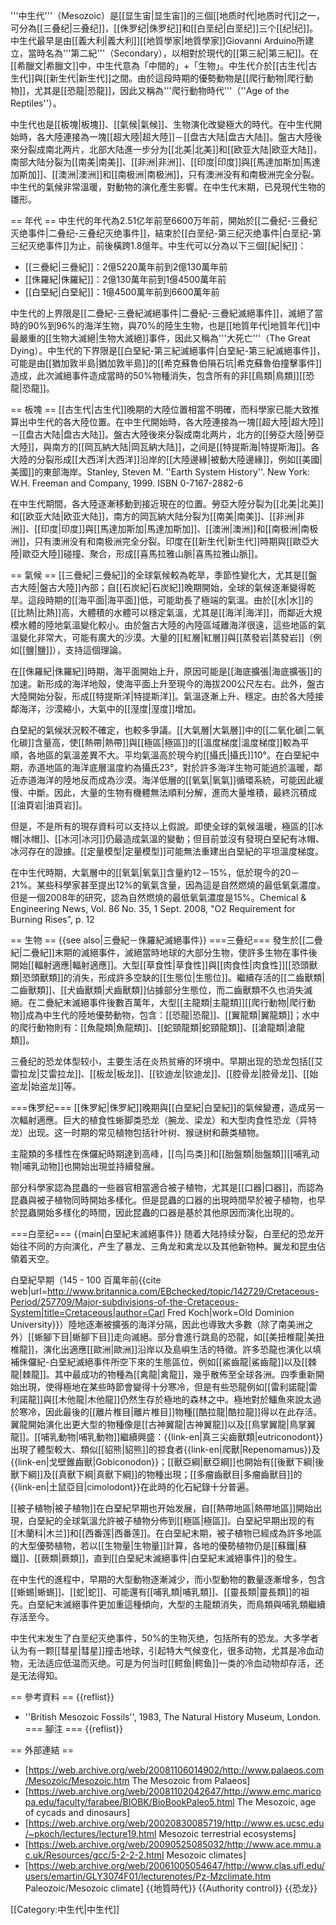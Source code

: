 '''中生代'''（Mesozoic）是[[显生宙|显生宙]]的三個[[地质时代|地质时代]]之一，可分為[[三叠纪|三叠纪]]，[[侏罗纪|侏罗纪]]和[[白垩纪|白垩纪]]三个[[纪|纪]]。中生代最早是由[[義大利|義大利]][[地質學家|地質學家]]Giovanni Arduino所建立，當時名為'''第二紀'''（Secondary），以相對於現代的[[第三紀|第三紀]]。在[[希臘文|希臘文]]中，中生代意為「中間的」+「生物」。中生代介於[[古生代|古生代]]與[[新生代|新生代]]之間。由於這段時期的優勢動物是[[爬行動物|爬行動物]]，尤其是[[恐龍|恐龍]]，因此又稱為'''爬行動物時代'''（''Age of the Reptiles''）。

中生代也是[[板塊|板塊]]、[[氣候|氣候]]、生物演化改變極大的時代。在中生代開始時，各大陸連接為一塊[[超大陸|超大陸]]－[[盘古大陆|盘古大陆]]。盤古大陸後來分裂成南北两片，北部大陆進一步分为[[北美|北美]]和[[欧亚大陆|欧亚大陆]]，南部大陆分裂为[[南美|南美]]、[[非洲|非洲]]、[[印度|印度]]與[[馬達加斯加|馬達加斯加]]、[[澳洲|澳洲]]和[[南极洲|南极洲]]，只有澳洲没有和南极洲完全分裂。中生代的氣候非常溫暖，對動物的演化產生影響。在中生代末期，已見現代生物的雛形。

== 年代 ==
中生代的年代為2.51亿年前至6600万年前，開始於[[二叠纪-三叠纪灭绝事件|二叠纪-三叠纪灭绝事件]]，結束於[[白垩纪-第三纪灭绝事件|白垩纪-第三纪灭绝事件]]为止，前後橫跨1.8億年。中生代可以分為以下三個[[紀|紀]]：
* [[三疊紀|三疊紀]]：2億5220萬年前到2億130萬年前
* [[侏羅紀|侏羅紀]]：2億130萬年前到1億4500萬年前
* [[白堊紀|白堊紀]]：1億4500萬年前到6600萬年前

中生代的上界限是[[二疊紀-三疊紀滅絕事件|二疊紀-三疊紀滅絕事件]]，滅絕了當時的90%到96%的海洋生物，與70%的陸生生物，也是[[地質年代|地質年代]]中最嚴重的[[生物大滅絕|生物大滅絕]]事件，因此又稱為'''大死亡'''（The Great Dying）。中生代的下界限是[[白堊紀-第三紀滅絕事件|白堊紀-第三紀滅絕事件]]，可能是由[[猶加敦半島|猶加敦半島]]的[[希克蘇魯伯隕石坑|希克蘇魯伯撞擊事件]]造成，此次滅絕事件造成當時的50%物種消失，包含所有的非[[鳥類|鳥類]][[恐龍|恐龍]]。

== 板塊 ==
[[古生代|古生代]]晚期的大陸位置相當不明確，而科學家已能大致推算出中生代的各大陸位置。在中生代開始時，各大陸連接為一塊[[超大陸|超大陸]]－[[盘古大陆|盘古大陆]]。盤古大陸後來分裂成南北两片，北方的[[勞亞大陸|勞亞大陸]]，與南方的[[岡瓦納大陆|岡瓦納大陆]]，之间是[[特提斯海|特提斯海]]。各大陸的分裂形成[[大西洋|大西洋]]沿岸的[[大陸邊緣|被動大陸邊緣]]，例如[[美國|美國]]的東部海岸。<ref>Stanley, Steven M. ''Earth System History''. New York: W.H. Freeman and Company, 1999. ISBN 0-7167-2882-6</ref>

在中生代期間，各大陸逐漸移動到接近現在的位置。勞亞大陸分裂为[[北美|北美]]和[[欧亚大陆|欧亚大陆]]，南方的岡瓦納大陆分裂为[[南美|南美]]、[[非洲|非洲]]、[[印度|印度]]與[[馬達加斯加|馬達加斯加]]、[[澳洲|澳洲]]和[[南极洲|南极洲]]，只有澳洲没有和南极洲完全分裂。印度在[[新生代|新生代]]時期與[[歐亞大陸|歐亞大陸]]碰撞、聚合，形成[[喜馬拉雅山脈|喜馬拉雅山脈]]。

== 氣候 ==
[[三疊紀|三疊紀]]的全球氣候較為乾旱，季節性變化大，尤其是[[盤古大陸|盤古大陸]]內部；自[[石炭紀|石炭紀]]晚期開始，全球的氣候逐漸變得乾旱。這段時期的[[海平面|海平面]]低，可能助長了極端的氣溫。由於[[水|水]]的[[比熱|比熱]]高，大體積的水體可以穩定氣溫，尤其是[[海洋|海洋]]，而鄰近大規模水體的陸地氣溫變化較小。由於盤古大陸的內陸區域離海洋很遠，這些地區的氣溫變化非常大，可能有廣大的沙漠。大量的[[紅層|紅層]]與[[蒸發岩|蒸發岩]]（例如[[鹽|鹽]]），支持這個理論。

在[[侏羅紀|侏羅紀]]時期，海平面開始上升，原因可能是[[海底擴張|海底擴張]]的加速。新形成的海洋地殼，使海平面上升至現今的海拔200公尺左右。此外，盤古大陸開始分裂，形成[[特提斯洋|特提斯洋]]。氣溫逐漸上升、穩定。由於各大陸接鄰海洋，沙漠縮小，大氣中的[[溼度|溼度]]增加。

白堊紀的氣候狀況較不確定，也較多爭議。[[大氣層|大氣層]]中的[[二氧化碳|二氧化碳]]含量高，使[[熱帶|熱帶]]與[[極區|極區]]的[[溫度梯度|溫度梯度]]較為平順，各地區的氣溫差異不大。平均氣溫高於現今約[[攝氏|攝氏]]10°。在白堊紀中期，赤道地區的海洋底層溫度約為攝氏23°，對於許多海洋生物可能過於溫暖，鄰近赤道海洋的陸地反而成為沙漠。海洋低層的[[氧氣|氧氣]]循環系統，可能因此緩慢、中斷。因此，大量的生物有機體無法順利分解，進而大量堆積，最終沉積成[[油頁岩|油頁岩]]。

但是，不是所有的現存資料可以支持以上假說。即使全球的氣候溫暖，極區的[[冰帽|冰帽]]、[[冰河|冰河]]仍最造成氣溫的變動；但目前並沒有發現白堊紀有冰帽、冰河存在的證據。[[定量模型|定量模型]]可能無法重建出白堊紀的平坦溫度梯度。

在中生代時期，大氣層中的[[氧氣|氧氣]]含量約12－15%，低於現今的20－21%。某些科學家甚至提出12%的氧氣含量，因為這是自然燃燒的最低氧氣濃度。但是一個2008年的研究，認為自然燃燒的最低氧氣濃度是15%。<ref>Chemical & Engineering News, Vol. 86 No. 35, 1 Sept. 2008, "O2 Requirement for Burning Rises", p. 12</ref>

== 生物 ==
{{see also|三疊紀－侏羅紀滅絕事件}}
===三叠纪===
發生於[[二疊紀|二疊紀]]末期的滅絕事件，滅絕當時地球的大部分生物，使許多生物在事件後開始[[輻射適應|輻射適應]]。大型[[草食性|草食性]]與[[肉食性|肉食性]][[恐頭獸類|恐頭獸類]]的消失，形成許多空缺的[[生態位|生態位]]。繼續存活的[[二齒獸類|二齒獸類]]、[[犬齒獸類|犬齒獸類]]佔據部分生態位，而二齒獸類不久也消失滅絕。在二疊紀末滅絕事件後數百萬年，大型[[主龍類|主龍類]][[爬行動物|爬行動物]]成為中生代的陸地優勢動物，包含：[[恐龍|恐龍]]、[[翼龍類|翼龍類]]；水中的爬行動物則有：[[魚龍類|魚龍類]]、[[蛇頸龍類|蛇頸龍類]]、[[滄龍類|滄龍類]]。

三叠纪的恐龙体型较小，主要生活在炎热贫瘠的环境中。早期出现的恐龙包括[[艾雷拉龙|艾雷拉龙]]、[[板龙|板龙]]、[[钦迪龙|钦迪龙]]、[[腔骨龙|腔骨龙]]、[[始盗龙|始盗龙]]等。

===侏罗纪===
[[侏罗紀|侏罗紀]]晚期與[[白堊紀|白堊紀]]的氣候變遷，造成另一次輻射適應。巨大的植食性蜥脚类恐龙（腕龙、梁龙）和大型肉食性恐龙（异特龙）出现。这一时期的常见植物包括针叶树、猴谜树和蕨类植物。

主龍類的多樣性在侏儸紀時期達到高峰，[[鸟|鸟类]]和[[胎盤類|胎盤類]][[哺乳动物|哺乳动物]]也開始出現並持續發展。

部分科學家認為昆蟲的一些器官相當適合被子植物，尤其是[[口器|口器]]，而認為昆蟲與被子植物同時開始多樣化。但是昆蟲的口器的出現時間早於被子植物，也早於昆蟲開始多樣化的時間，因此昆蟲的口器是基於其他原因而演化出現的。

===白垩纪===
{{main|白堊紀末滅絕事件}}
随着大陆持续分裂，白垩纪的恐龙开始往不同的方向演化，产生了暴龙、三角龙和禽龙以及其他新物种。翼龙和昆虫佔領着天空。

白堊紀早期（145 - 100 百萬年前<ref name="Carl Fred Koch">{{cite web|url=http://www.britannica.com/EBchecked/topic/142729/Cretaceous-Period/257709/Major-subdivisions-of-the-Cretaceous-System|title=Cretaceous|author=Carl Fred Koch|work=Old Dominion University}}</ref>）陸地逐漸被擴張的海洋分隔，因此也導致大多數（除了南美洲之外）[[蜥腳下目|蜥腳下目]]走向滅絕。部分會進行跳島的恐龍，如[[美扭椎龍|美扭椎龍]]，演化出適應[[歐洲|歐洲]]沿岸以及島嶼生活的特徵。許多恐龍也演化以填補侏儸紀-白堊紀滅絕事件所空下來的生態區位，例如[[鯊齒龍|鯊齒龍]]以及[[棘龍|棘龍]]。其中最成功的物種為[[禽龍|禽龍]]，幾乎散佈至全球各洲。四季重新開始出現，使得極地在某些時節會變得十分寒冷，但是有些恐龍例如[[雷利諾龍|雷利諾龍]]與[[木他龍|木他龍]]仍然生存於極地的森林之中。極地對於鱷魚來說太過於寒冷，因此最後的[[離片椎目|離片椎目]]物種[[酷拉龍|酷拉龍]]得以在此存活。翼龍開始演化出更大型的物種像是[[古神翼龍|古神翼龍]]以及[[鳥掌翼龍|鳥掌翼龍]]。[[哺乳動物|哺乳動物]]繼續興盛：{{link-en|真三尖齒獸類|eutriconodont}}出現了體型較大、類似[[貂熊|貂熊]]的掠食者{{link-en|爬獸|Repenomamus}}及{{link-en|戈壁錐齒獸|Gobiconodon}}；[[獸亞綱|獸亞綱]]也開始有[[後獸下綱|後獸下綱]]及[[真獸下綱|真獸下綱]]的物種出現；[[多瘤齒獸目|多瘤齒獸目]]的{{link-en|土鼠亞目|cimolodont}}在此時的化石紀錄十分普遍。

[[被子植物|被子植物]]在白堊紀早期也开始发展，自[[熱帶地區|熱帶地區]]開始出現，白堊紀的全球氣溫允許被子植物分佈到[[極區|極區]]。白堊紀早期出现的有[[木蘭科|木兰]]和[[西番莲|西番莲]]。在白堊紀末期，被子植物已經成為許多地區的大型優勢植物，若以[[生物量|生物量]]計算，各地的優勢植物仍是[[蘇鐵|蘇鐵]]、[[蕨類|蕨類]]，直到[[白堊紀末滅絕事件|白堊紀末滅絕事件]]的發生。

在中生代的進程中，早期的大型動物逐漸減少，而小型動物的數量逐漸增多，包含[[蜥蜴|蜥蜴]]、[[蛇|蛇]]、可能還有[[哺乳類|哺乳類]]、[[靈長類|靈長類]]的祖先。白堊紀末滅絕事件更加重這種傾向，大型的主龍類消失，而鳥類與哺乳類繼續存活至今。

中生代末发生了白垩纪灭绝事件，50%的生物灭绝，包括所有的恐龙。大多学者认为有一颗[[彗星|彗星]]撞击地球，引起特大气候变化，很多动物，尤其是冷血动物，无法适应低温而灭绝。可是为何当时[[鳄鱼|鳄鱼]]一类的冷血动物却存活，还是无法得知。

== 參考資料 ==
{{reflist}}
* ''British Mesozoic Fossils'', 1983, The Natural History Museum, London. 
=== 腳注 ===
{{reflist}}

== 外部連結 ==
* [https://web.archive.org/web/20081106014902/http://www.palaeos.com/Mesozoic/Mesozoic.htm The Mesozoic from Palaeos]
* [https://web.archive.org/web/20081102042647/http://www.emc.maricopa.edu/faculty/farabee/BIOBK/BioBookPaleo5.html The Mesozoic, age of cycads and dinosaurs]
* [https://web.archive.org/web/20020830085719/http://www.es.ucsc.edu/~pkoch/lectures/lecture19.html Mesozoic terrestrial ecosystems]
* [https://web.archive.org/web/20090525085032/http://www.ace.mmu.ac.uk/Resources/gcc/5-2-2-2.html Mesozoic climates]
* [https://web.archive.org/web/20061005054647/http://www.clas.ufl.edu/users/emartin/GLY3074F01/lecturenotes/Pz-Mzclimate.htm Paleozoic/Mesozoic climate]
{{地質時代}}
{{Authority control}}
{{恐龙}}


[[Category:中生代|中生代]]